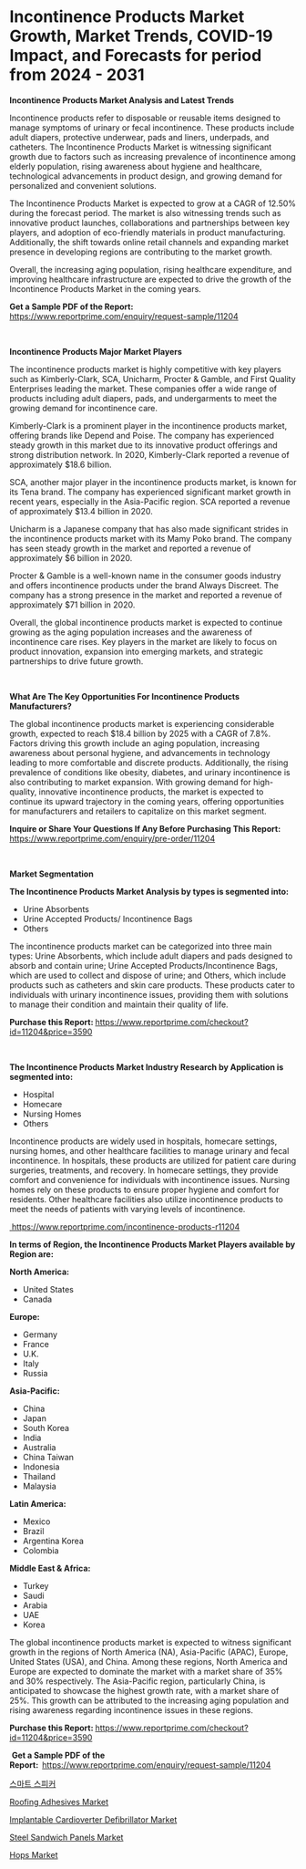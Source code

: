 <p><h1>Incontinence Products Market Growth, Market Trends, COVID-19 Impact, and Forecasts for period from 2024 - 2031</h1></p><p><strong>Incontinence Products Market Analysis and Latest Trends</strong></p>
<p><p>Incontinence products refer to disposable or reusable items designed to manage symptoms of urinary or fecal incontinence. These products include adult diapers, protective underwear, pads and liners, underpads, and catheters. The Incontinence Products Market is witnessing significant growth due to factors such as increasing prevalence of incontinence among elderly population, rising awareness about hygiene and healthcare, technological advancements in product design, and growing demand for personalized and convenient solutions.</p><p>The Incontinence Products Market is expected to grow at a CAGR of 12.50% during the forecast period. The market is also witnessing trends such as innovative product launches, collaborations and partnerships between key players, and adoption of eco-friendly materials in product manufacturing. Additionally, the shift towards online retail channels and expanding market presence in developing regions are contributing to the market growth.</p><p>Overall, the increasing aging population, rising healthcare expenditure, and improving healthcare infrastructure are expected to drive the growth of the Incontinence Products Market in the coming years.</p></p>
<p><strong>Get a Sample PDF of the Report:&nbsp;</strong> <a href="https://www.reportprime.com/enquiry/request-sample/11204">https://www.reportprime.com/enquiry/request-sample/11204</a></p>
<p>&nbsp;</p>
<p><strong>Incontinence Products Major Market Players</strong></p>
<p><p>The incontinence products market is highly competitive with key players such as Kimberly-Clark, SCA, Unicharm, Procter & Gamble, and First Quality Enterprises leading the market. These companies offer a wide range of products including adult diapers, pads, and undergarments to meet the growing demand for incontinence care.</p><p>Kimberly-Clark is a prominent player in the incontinence products market, offering brands like Depend and Poise. The company has experienced steady growth in this market due to its innovative product offerings and strong distribution network. In 2020, Kimberly-Clark reported a revenue of approximately $18.6 billion.</p><p>SCA, another major player in the incontinence products market, is known for its Tena brand. The company has experienced significant market growth in recent years, especially in the Asia-Pacific region. SCA reported a revenue of approximately $13.4 billion in 2020.</p><p>Unicharm is a Japanese company that has also made significant strides in the incontinence products market with its Mamy Poko brand. The company has seen steady growth in the market and reported a revenue of approximately $6 billion in 2020.</p><p>Procter & Gamble is a well-known name in the consumer goods industry and offers incontinence products under the brand Always Discreet. The company has a strong presence in the market and reported a revenue of approximately $71 billion in 2020.</p><p>Overall, the global incontinence products market is expected to continue growing as the aging population increases and the awareness of incontinence care rises. Key players in the market are likely to focus on product innovation, expansion into emerging markets, and strategic partnerships to drive future growth.</p></p>
<p>&nbsp;</p>
<p><strong>What Are The Key Opportunities For Incontinence Products Manufacturers?</strong></p>
<p><p>The global incontinence products market is experiencing considerable growth, expected to reach $18.4 billion by 2025 with a CAGR of 7.8%. Factors driving this growth include an aging population, increasing awareness about personal hygiene, and advancements in technology leading to more comfortable and discrete products. Additionally, the rising prevalence of conditions like obesity, diabetes, and urinary incontinence is also contributing to market expansion. With growing demand for high-quality, innovative incontinence products, the market is expected to continue its upward trajectory in the coming years, offering opportunities for manufacturers and retailers to capitalize on this market segment.</p></p>
<p><strong>Inquire or Share Your Questions If Any Before Purchasing This Report:</strong> <a href="https://www.reportprime.com/enquiry/pre-order/11204">https://www.reportprime.com/enquiry/pre-order/11204</a></p>
<p>&nbsp;</p>
<p><strong>Market Segmentation</strong></p>
<p><strong>The Incontinence Products Market Analysis by types is segmented into:</strong></p>
<p><ul><li>Urine Absorbents</li><li>Urine Accepted Products/ Incontinence Bags</li><li>Others</li></ul></p>
<p><p>The incontinence products market can be categorized into three main types: Urine Absorbents, which include adult diapers and pads designed to absorb and contain urine; Urine Accepted Products/Incontinence Bags, which are used to collect and dispose of urine; and Others, which include products such as catheters and skin care products. These products cater to individuals with urinary incontinence issues, providing them with solutions to manage their condition and maintain their quality of life.</p></p>
<p><strong>Purchase this Report:&nbsp;</strong><a href="https://www.reportprime.com/checkout?id=11204&price=3590">https://www.reportprime.com/checkout?id=11204&price=3590</a></p>
<p>&nbsp;</p>
<p><strong>The Incontinence Products Market Industry Research by Application is segmented into:</strong></p>
<p><ul><li>Hospital</li><li>Homecare</li><li>Nursing Homes</li><li>Others</li></ul></p>
<p><p>Incontinence products are widely used in hospitals, homecare settings, nursing homes, and other healthcare facilities to manage urinary and fecal incontinence. In hospitals, these products are utilized for patient care during surgeries, treatments, and recovery. In homecare settings, they provide comfort and convenience for individuals with incontinence issues. Nursing homes rely on these products to ensure proper hygiene and comfort for residents. Other healthcare facilities also utilize incontinence products to meet the needs of patients with varying levels of incontinence.</p></p>
<p><a href="https://www.reportprime.com/incontinence-products-r11204">&nbsp;https://www.reportprime.com/incontinence-products-r11204</a></p>
<p><strong>In terms of Region, the Incontinence Products Market Players available by Region are:</strong></p>
<p>
    <p> <strong> North America: </strong>
        <ul>
            <li>United States</li>
            <li>Canada</li>
        </ul>
        </p> 
    <p> <strong> Europe: </strong>
        <ul>
            <li>Germany</li>
            <li>France</li>
            <li>U.K.</li>
            <li>Italy</li>
            <li>Russia</li>
        </ul>
        </p> 
    <p> <strong> Asia-Pacific: </strong>
        <ul>
            <li>China</li>
            <li>Japan</li>
            <li>South Korea</li>
            <li>India</li>
            <li>Australia</li>
            <li>China Taiwan</li>
            <li>Indonesia</li>
            <li>Thailand</li>
            <li>Malaysia</li>
        </ul>
        </p> 
    <p> <strong> Latin America: </strong>
        <ul>
            <li>Mexico</li>
            <li>Brazil</li>
            <li>Argentina Korea</li>
            <li>Colombia</li>
        </ul>
        </p> 
    <p> <strong> Middle East & Africa: </strong>
        <ul>
            <li>Turkey</li>
            <li>Saudi</li>
            <li>Arabia</li>
            <li>UAE</li>
            <li>Korea</li>
        </ul>
    </p>
    </p>
<p><p>The global incontinence products market is expected to witness significant growth in the regions of North America (NA), Asia-Pacific (APAC), Europe, United States (USA), and China. Among these regions, North America and Europe are expected to dominate the market with a market share of 35% and 30% respectively. The Asia-Pacific region, particularly China, is anticipated to showcase the highest growth rate, with a market share of 25%. This growth can be attributed to the increasing aging population and rising awareness regarding incontinence issues in these regions.</p></p>
<p><strong>Purchase this Report: </strong><a href="https://www.reportprime.com/checkout?id=11204&price=3590">https://www.reportprime.com/checkout?id=11204&price=3590</a></p>
<p>&nbsp;<strong>Get a Sample PDF of the Report:&nbsp;&nbsp;</strong><a href="https://www.reportprime.com/enquiry/request-sample/11204">https://www.reportprime.com/enquiry/request-sample/11204</a></p>
<p><strong></strong></p>
<p><p><a href="https://github.com/royErdmtyan906778/Market-Research-Report-List-1/blob/main/348842823965.md">스마트 스피커</a></p><p><a href="https://issuu.com/reportprime-2/docs/roofing-adhesives-market-size-2030.pptx">Roofing Adhesives Market</a></p><p><a href="https://github.com/wusalecollins540tpqoz/Market-Research-Report-List-2/blob/main/implantable-cardioverter-defibrillator-market.md">Implantable Cardioverter Defibrillator Market</a></p><p><a href="https://issuu.com/reportprime-2/docs/steel-sandwich-panels-market-size-2030.pptx">Steel Sandwich Panels Market</a></p><p><a href="https://github.com/pjcfca/Market-Research-Report-List-2/blob/main/hops-market.md">Hops Market</a></p></p>